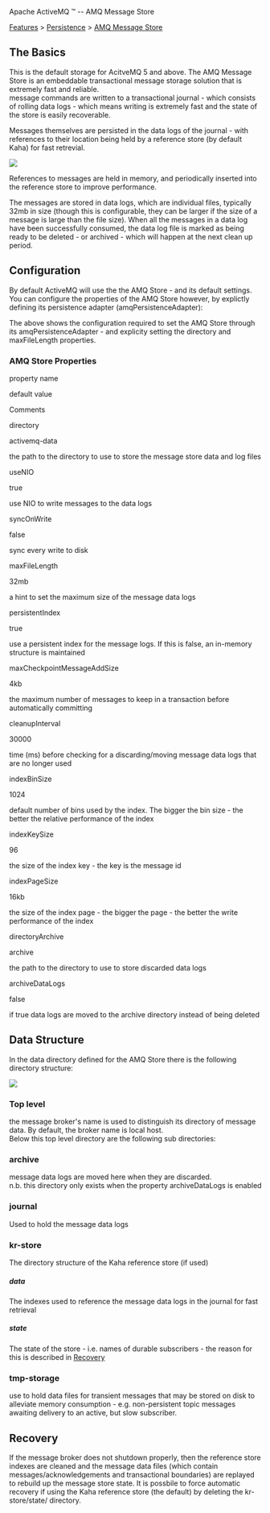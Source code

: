 Apache ActiveMQ ™ -- AMQ Message Store 

[Features](../../features.md) > [Persistence](../../Features/persistence.md) > [AMQ Message Store](../../Features/Persistence/amq-message-store.md)


The Basics
----------

This is the default storage for AcitveMQ 5 and above. The AMQ Message Store is an embeddable transactional message storage solution that is extremely fast and reliable.  
message commands are written to a transactional journal - which consists of rolling data logs - which means writing is extremely fast and the state of the store is easily recoverable.

Messages themselves are persisted in the data logs of the journal - with references to their location being held by a reference store (by default Kaha) for fast retrevial.

![](/images/amqstore.png)

  
  
  
References to messages are held in memory, and periodically inserted into the reference store to improve performance.  
  
The messages are stored in data logs, which are individual files, typically 32mb in size (though this is configurable, they can be larger if the size of a message is large than the file size). When all the messages in a data log have been successfully consumed, the data log file is marked as being ready to be deleted - or archived - which will happen at the next clean up period.

Configuration
-------------

By default ActiveMQ will use the the AMQ Store - and its default settings. You can configure the properties of the AMQ Store however, by explictly defining its persistence adapter (amqPersistenceAdapter):

 <broker brokerName="broker" persistent="true" useShutdownHook="false">
    <persistenceAdapter>
      <amqPersistenceAdapter directory="${activemq.base}/activemq-data" maxFileLength="32mb"/>
    </persistenceAdapter>
    <transportConnectors>
      <transportConnector uri="tcp://localhost:61616"/>
    </transportConnectors>
  </broker>

The above shows the configuration required to set the AMQ Store through its amqPersistenceAdapter - and explicity setting the directory and maxFileLength properties.

### AMQ Store Properties

property name

default value

Comments

directory

activemq-data

the path to the directory to use to store the message store data and log files

useNIO

true

use NIO to write messages to the data logs

syncOnWrite

false

sync every write to disk

maxFileLength

32mb

a hint to set the maximum size of the message data logs

persistentIndex

true

use a persistent index for the message logs. If this is false, an in-memory structure is maintained

maxCheckpointMessageAddSize

4kb

the maximum number of messages to keep in a transaction before automatically committing

cleanupInterval

30000

time (ms) before checking for a discarding/moving message data logs that are no longer used

indexBinSize

1024

default number of bins used by the index. The bigger the bin size - the better the relative performance of the index

indexKeySize

96

the size of the index key - the key is the message id

indexPageSize

16kb

the size of the index page - the bigger the page - the better the write performance of the index

directoryArchive

archive

the path to the directory to use to store discarded data logs

archiveDataLogs

false

if true data logs are moved to the archive directory instead of being deleted

Data Structure
--------------

In the data directory defined for the AMQ Store there is the following directory structure:

![](/images/amqdir.png)

### Top level

the message broker's name is used to distinguish its directory of message data. By default, the broker name is local host.  
Below this top level directory are the following sub directories:

### archive

message data logs are moved here when they are discarded.  
n.b. this directory only exists when the property archiveDataLogs is enabled

### journal

Used to hold the message data logs

### kr-store

The directory structure of the Kaha reference store (if used)

##### data

The indexes used to reference the message data logs in the journal for fast retrieval

##### state

The state of the store - i.e. names of durable subscribers - the reason for this is described in [Recovery](../../Features/Persistence/amq-message-store.md)

### tmp-storage

use to hold data files for transient messages that may be stored on disk to alleviate memory consumption - e.g. non-persistent topic messages awaiting delivery to an active, but slow subscriber.

Recovery
--------

If the message broker does not shutdown properly, then the reference store indexes are cleaned and the message data files (which contain messages/acknowledgements and transactional boundaries) are replayed to rebuild up the message store state. It is possbile to force automatic recovery if using the Kaha reference store (the default) by deleting the kr-store/state/ directory.

